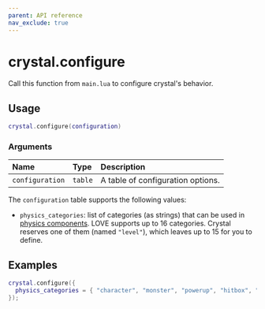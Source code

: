 ```yaml
---
parent: API reference
nav_exclude: true
---
```


# crystal.configure

Call this function from `main.lua` to configure crystal's behavior.

## Usage

```lua
crystal.configure(configuration)
```

### Arguments

| Name            | Type    | Description                       |
| :-------------- | :------ | :-------------------------------- |
| `configuration` | `table` | A table of configuration options. |

The `configuration` table supports the following values:

- `physics_categories`: list of categories (as strings) that can be used in [physics components](/crystal/api/physics). LOVE supports up to 16 categories. Crystal reserves one of them (named `"level"`), which leaves up to 15 for you to define.

## Examples

```lua
crystal.configure({
  physics_categories = { "character", "monster", "powerup", "hitbox", "trigger" },
});
```
